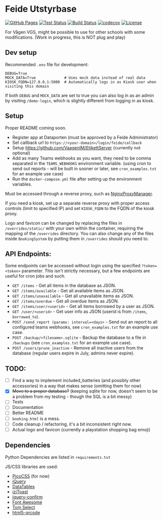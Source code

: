 # Feide Utstyrbase
[![GitHub Pages](https://badgen.net/badge/preview/github%20pages/?icon=chrome)](https://sondregronas.github.io/FeideUtstyrbase/)
[![Test Status](https://img.shields.io/github/actions/workflow/status/sondregronas/FeideUtstyrbase/CI.yml?label=tests)](https://github.com/sondregronas/FeideUtstyrbase)
[![Build Status](https://img.shields.io/github/actions/workflow/status/sondregronas/FeideUtstyrbase/release.yml?branch=main)](https://github.com/sondregronas/FeideUtstyrbase/pkgs/container/feideutstyrbase)
[![codecov](https://codecov.io/gh/sondregronas/FeideUtstyrbase/branch/main/graph/badge.svg?token=JNLY5WWC3X)](https://codecov.io/gh/sondregronas/FeideUtstyrbase)
[![License](https://img.shields.io/github/license/sondregronas/FeideUtstyrbase)](https://github.com/sondregronas/FeideUtstyrbase/blob/main/LICENSE)

For Vågen VGS, might be possible to use for other schools with some modifications. (Work in progress, this is NOT plug and play)

## Dev setup
Recommended `.env` file for development:
```
DEBUG=True  
MOCK_DATA=True             # Uses mock data instead of real data
KIOSK_FQDN=127.0.0.1:5000  # Automatically logs in as Kiosk user when visiting this domain
```

If both `DEBUG` and `MOCK_DATA` are set to true you can also log in as an admin by visiting `/demo-login`, which is slightly different from logging in as kiosk.

## Setup
Proper README coming soon.

- Register app at Dataporten (must be approved by a Feide Administrator)
- Set callback url to `https://<your-domain>/login/feide/callback`
- Setup https://github.com/VaagenIM/EtikettServer (currently not optional)
- Add as many Teams webhooks as you want, they need to be comma separated in the `TEAMS_WEBHOOKS` environment variable. (using cron to send out reports - will be built in sooner or later, see `cron_examples.txt` for an example use case)
- Run the `docker-compose.yml` file after setting up the environment variables.

Must be accessed through a reverse proxy, such as [NginxProxyManager](https://nginxproxymanager.com/).

If you need a kiosk, set up a separate reverse proxy with proper access controls (limit to specified IP) and set `KIOSK_FQDN` to the FQDN of the kiosk proxy.

Logo and favicon can be changed by replacing the files in `/overrides/static/` with your own within the container, requiring the mapping of the `/overrides` directory. You can also change any of the files inside `BookingSystem` by putting them in `/overrides` should you need to.

## API Endpoints:
Some endpoints can be accessed without login using the specified `?token=<token>` parameter. This isn't strictly necessary, but a few endpoints are useful for cron jobs and such.

- `GET /items` - Get all items in the database as JSON.
- `GET /items/available` - Get all available items as JSON.
- `GET /items/unavailable` - Get all unavailable items as JSON.
- `GET /items/overdue` - Get all overdue items as JSON.
- `GET /items/user/<userid>` - Get all items borrowed by a user as JSON.
- `GET /user/<userid>` - Get user info as JSON (userid is from `/items`, `borrowed_to`).
- `POST /send_report (params: interval=<days>` - Send out an report to all configured teams webhooks, see `cron_examples.txt` for an example use case.
- `POST /backup/<filename>.sqlite` - Backup the database to a file in `/backups` (see `cron_examples.txt` for an example use case).
- `POST /users/prune_inactive` - Remove all inactive users from the database (regular users expire in July, admins never expire).

## TODO:
- [ ] Find a way to implement included_batteries (and possibly other accessories) in a way that makes sense (omitting them for now)
- [X] ~~Move to a proper database?~~ (keeping sqlite for now, doesn't seem to be a problem from my testing - though the SQL is a bit messy)
- [ ] Tests
- [ ] Documentation
- [ ] Better README
- [ ] `booking.html` is a mess.
- [ ] Code cleanup / refactoring, it's a bit inconsistent right now.
- [ ] Actual logo and favicon (currently a playstation shopping bag emoji)

## Dependencies
Python Dependencies are listed in `requirements.txt`

JS/CSS libraries are used:

- [PicoCSS](https://picocss.com/) (for now)
- [jQuery](https://jquery.com/)
- [DataTables](https://datatables.net/)
- [iziToast](https://izitoast.marcelodolza.com/)
- [jquery-confirm](https://craftpip.github.io/jquery-confirm/)
- [Font Awesome](https://fontawesome.com/)
- [Tom Select](https://tom-select.js.org/)
- [html5-qrcode](https://github.com/mebjas/html5-qrcode)
